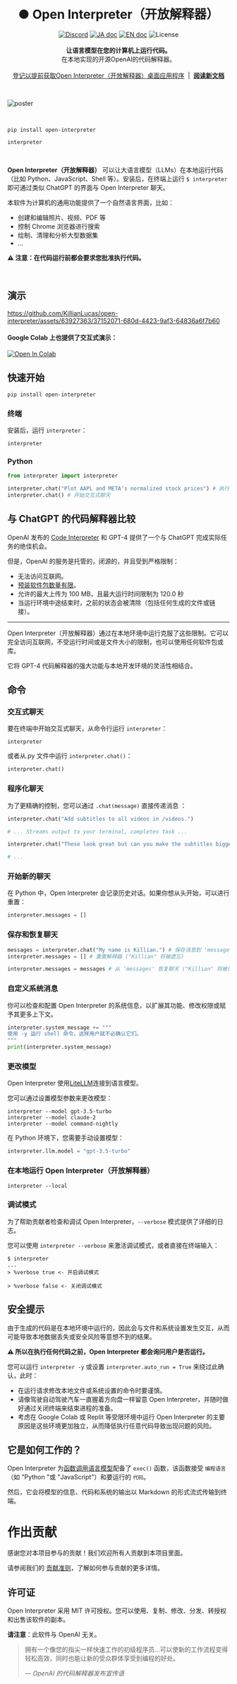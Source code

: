 <h1 align="center">● Open Interpreter（开放解释器）</h1>

<p align="center">
    <a href="https://discord.gg/6p3fD6rBVm"><img alt="Discord" src="https://img.shields.io/discord/1146610656779440188?logo=discord&style=flat&logoColor=white"></a>
  <a href="README_JA.md"><img src="https://img.shields.io/badge/ドキュメント-日本語-white.svg" alt="JA doc"></a>
    <a href="../README.md"><img src="https://img.shields.io/badge/english-document-white.svg" alt="EN doc"></a>
  <img src="https://img.shields.io/static/v1?label=license&message=MIT&color=white&style=flat" alt="License">
    <br>
    <br>
    <b>让语言模型在您的计算机上运行代码。</b><br>
    在本地实现的开源OpenAI的代码解释器。<br>
    <br><a href="https://testdriver.ai">登记以提前获取Open Interpreter（开放解释器）桌面应用程序</a>‎ ‎ |‎ ‎ <b><a href="https://docs.testdriver.ai/">阅读新文档</a></b><br>
</p>

<br>

![poster](https://github.com/KillianLucas/open-interpreter/assets/63927363/08f0d493-956b-4d49-982e-67d4b20c4b56)

<br>

```shell
pip install open-interpreter
```

```shell
interpreter
```

<br>

**Open Interpreter（开放解释器）** 可以让大语言模型（LLMs）在本地运行代码（比如 Python、JavaScript、Shell 等）。安装后，在终端上运行 `$ interpreter` 即可通过类似 ChatGPT 的界面与 Open Interpreter 聊天。

本软件为计算机的通用功能提供了一个自然语言界面，比如：

- 创建和编辑照片、视频、PDF 等
- 控制 Chrome 浏览器进行搜索
- 绘制、清理和分析大型数据集
- ...

**⚠️ 注意：在代码运行前都会要求您批准执行代码。**

<br>

## 演示

https://github.com/KillianLucas/open-interpreter/assets/63927363/37152071-680d-4423-9af3-64836a6f7b60

#### Google Colab 上也提供了交互式演示：

[![Open In Colab](https://colab.research.google.com/assets/colab-badge.svg)](https://colab.research.google.com/drive/1WKmRXZgsErej2xUriKzxrEAXdxMSgWbb?usp=sharing)

## 快速开始

```shell
pip install open-interpreter
```

### 终端

安装后，运行 `interpreter`：

```shell
interpreter
```

### Python

```python
from interpreter import interpreter

interpreter.chat("Plot AAPL and META's normalized stock prices") # 执行单一命令
interpreter.chat() # 开始交互式聊天
```

## 与 ChatGPT 的代码解释器比较

OpenAI 发布的 [Code Interpreter](https://openai.com/blog/chatgpt-plugins#code-interpreter) 和 GPT-4 提供了一个与 ChatGPT 完成实际任务的绝佳机会。

但是，OpenAI 的服务是托管的，闭源的，并且受到严格限制：

- 无法访问互联网。
- [预装软件包数量有限](https://wfhbrian.com/mastering-chatgpts-code-interpreter-list-of-python-packages/)。
- 允许的最大上传为 100 MB，且最大运行时间限制为 120.0 秒
- 当运行环境中途结束时，之前的状态会被清除（包括任何生成的文件或链接）。

---

Open Interpreter（开放解释器）通过在本地环境中运行克服了这些限制。它可以完全访问互联网，不受运行时间或是文件大小的限制，也可以使用任何软件包或库。

它将 GPT-4 代码解释器的强大功能与本地开发环境的灵活性相结合。

## 命令

### 交互式聊天

要在终端中开始交互式聊天，从命令行运行 `interpreter`：

```shell
interpreter
```

或者从.py 文件中运行 `interpreter.chat()`：

```python
interpreter.chat()
```

### 程序化聊天

为了更精确的控制，您可以通过 `.chat(message)` 直接传递消息 ：

```python
interpreter.chat("Add subtitles to all videos in /videos.")

# ... Streams output to your terminal, completes task ...

interpreter.chat("These look great but can you make the subtitles bigger?")

# ...
```

### 开始新的聊天

在 Python 中，Open Interpreter 会记录历史对话。如果你想从头开始，可以进行重置：

```python
interpreter.messages = []
```

### 保存和恢复聊天

```python
messages = interpreter.chat("My name is Killian.") # 保存消息到 'messages'
interpreter.messages = [] # 重置解释器 ("Killian" 将被遗忘)

interpreter.messages = messages # 从 'messages' 恢复聊天 ("Killian" 将被记住)
```

### 自定义系统消息

你可以检查和配置 Open Interpreter 的系统信息，以扩展其功能、修改权限或赋予其更多上下文。

```python
interpreter.system_message += """
使用 -y 运行 shell 命令，这样用户就不必确认它们。
"""
print(interpreter.system_message)
```

### 更改模型

Open Interpreter 使用[LiteLLM](https://docs.litellm.ai/docs/providers/)连接到语言模型。

您可以通过设置模型参数来更改模型：

```shell
interpreter --model gpt-3.5-turbo
interpreter --model claude-2
interpreter --model command-nightly
```

在 Python 环境下，您需要手动设置模型：

```python
interpreter.llm.model = "gpt-3.5-turbo"
```

### 在本地运行 Open Interpreter（开放解释器）

```shell
interpreter --local
```

### 调试模式

为了帮助贡献者检查和调试 Open Interpreter，`--verbose` 模式提供了详细的日志。

您可以使用 `interpreter --verbose` 来激活调试模式，或者直接在终端输入：

```shell
$ interpreter
...
> %verbose true <- 开启调试模式

> %verbose false <- 关闭调试模式
```

## 安全提示

由于生成的代码是在本地环境中运行的，因此会与文件和系统设置发生交互，从而可能导致本地数据丢失或安全风险等意想不到的结果。

**⚠️ 所以在执行任何代码之前，Open Interpreter 都会询问用户是否运行。**

您可以运行 `interpreter -y` 或设置 `interpreter.auto_run = True` 来绕过此确认，此时：

- 在运行请求修改本地文件或系统设置的命令时要谨慎。
- 请像驾驶自动驾驶汽车一直握着方向盘一样留意 Open Interpreter，并随时做好通过关闭终端来结束进程的准备。
- 考虑在 Google Colab 或 Replit 等受限环境中运行 Open Interpreter 的主要原因是这些环境更加独立，从而降低执行任意代码导致出现问题的风险。

## 它是如何工作的？

Open Interpreter 为[函数调用语言模型](https://platform.openai.com/docs/guides/gpt/function-calling)配备了 `exec()` 函数，该函数接受 `编程语言`（如 "Python "或 "JavaScript"）和要运行的 `代码`。

然后，它会将模型的信息、代码和系统的输出以 Markdown 的形式流式传输到终端。

# 作出贡献

感谢您对本项目参与的贡献！我们欢迎所有人贡献到本项目里面。

请参阅我们的 [贡献准则](CONTRIBUTING.md)，了解如何参与贡献的更多详情。

## 许可证

Open Interpreter 采用 MIT 许可授权。您可以使用、复制、修改、分发、转授权和出售该软件的副本。

**请注意**：此软件与 OpenAI 无关。

> 拥有一个像您的指尖一样快速工作的初级程序员...可以使新的工作流程变得轻松高效，同时也能让新的受众群体享受到编程的好处。
>
> — _OpenAI 的代码解释器发布宣传语_

<br>
